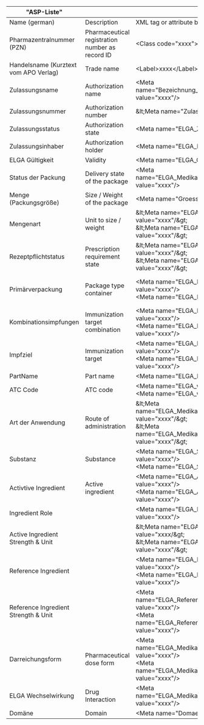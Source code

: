 <table>
<thead>
  <tr>
    <th>"ASP-Liste"</th>
    <th></th>
    <th></th>
    <th>FHIR resources</th>
    <th></th>
    <th></th>
    <th></th>
    <th></th>
  </tr>
</thead>
<tbody>
  <tr>
    <td>Name (german)</td>
    <td>Description</td>
    <td>XML tag or attribute based on ClaML v2</td>
    <td>PackagedProductDefinition</td>
    <td>MedicinalProductDefinition</td>
    <td>RegulatedAuthorization</td>
    <td>AdministrableProductDefinition</td>
    <td>Ingredient</td>
  </tr>
  <tr>
    <td>Pharmazentralnummer (PZN)</td>
    <td>Pharmaceutical registration number as record ID</td>
    <td>&lt;Class code="xxxx"&gt;</td>
    <td>.identifier</td>
    <td>-</td>
    <td>-</td>
    <td>-</td>
    <td></td>
  </tr>
  <tr>
    <td>Handelsname (Kurztext vom APO Verlag)</td>
    <td>Trade name</td>
    <td>&lt;Label&gt;xxxx&lt;/Label&gt;</td>
    <td>TODO</td>
    <td></td>
    <td></td>
    <td></td>
    <td></td>
  </tr>
  <tr>
    <td>Zulassungsname</td>
    <td>Authorization name</td>
    <td>&lt;Meta name="Bezeichnung_Arzneispezialitaet_Zulassung" value="xxxx"/&gt;</td>
    <td>-</td>
    <td>.name.productName</td>
    <td>-</td>
    <td>-</td>
    <td></td>
  </tr>
  <tr>
    <td>Zulassungsnummer</td>
    <td>Authorization number</td>
    <td>&amp;lt;Meta name="ZulassungsNummer" value="xxxx"/&amp;gt;</td>
    <td>-</td>
    <td>-</td>
    <td>.identifier</td>
    <td>-</td>
    <td></td>
  </tr>
  <tr>
    <td>Zulassungsstatus</td>
    <td>Authorization state</td>
    <td>&lt;Meta name="ELGA_Zulassungsstatus" value="xxxx"/&gt;</td>
    <td>-</td>
    <td>-</td>
    <td>.status.coding</td>
    <td>-</td>
    <td></td>
  </tr>
  <tr>
    <td>Zulassungsinhaber</td>
    <td>Authorization holder</td>
    <td>&lt;Meta name="ELGA_Inhaber" value="xxxx"/&gt;</td>
    <td>-</td>
    <td>-</td>
    <td>.holder</td>
    <td>-</td>
    <td></td>
  </tr>
  <tr>
    <td>ELGA Gültigkeit</td>
    <td>Validity</td>
    <td>&lt;Meta name="ELGA_Gültigkeit" value="xxxx"/&gt;</td>
    <td>TODO</td>
    <td></td>
    <td></td>
    <td></td>
    <td></td>
  </tr>
  <tr>
    <td>Status der Packung</td>
    <td>Delivery state of the package</td>
    <td>&lt;Meta name="ELGA_MedikationPackungsstatusLieferbar" value="xxxx"/&gt;</td>
    <td>.marketingStatus.status.coding.code</td>
    <td>-</td>
    <td>-</td>
    <td>-</td>
    <td>-</td>
  </tr>
  <tr>
    <td>Menge (Packungsgröße)</td>
    <td>Size / Weight of the package</td>
    <td>&lt;Meta name="GroesseGewicht" value="xxxx"/&gt;</td>
    <td>TODO</td>
    <td></td>
    <td></td>
    <td></td>
    <td></td>
  </tr>
  <tr>
    <td>Mengenart</td>
    <td>Unit to size / weight</td>
    <td>&amp;lt;Meta name="ELGA_MedikationMengenart_code" value="xxxx"/&amp;gt;<br>&amp;lt;Meta name="ELGA_MedikationMengenart_text" value="xxxx"/&amp;gt;</td>
    <td>TODO</td>
    <td></td>
    <td></td>
    <td></td>
    <td></td>
  </tr>
  <tr>
    <td>Rezeptpflichtstatus</td>
    <td>Prescription requirement state</td>
    <td>&amp;lt;Meta name="ELGA_RezeptpflichtStatus_code" value="xxxx"/&amp;gt;<br>&amp;lt;Meta name="ELGA_RezeptpflichtStatus_text" value="xxxx"/&amp;gt;</td>
    <td>-</td>
    <td>.legalStatusOfSupply.coding</td>
    <td>-</td>
    <td>-</td>
    <td>-</td>
  </tr>
  <tr>
    <td>Primärverpackung</td>
    <td>Package type container</td>
    <td>&lt;Meta name="ELGA_Packaging_XX_code" value="xxxx"/&gt;<br>&lt;Meta name="ELGA_Packaging_XX_text" value="xxxx"/&gt;</td>
    <td>.packaging.type<br><br>TODO multiple values would have to be allowed</td>
    <td>-</td>
    <td>-</td>
    <td>-</td>
    <td>-</td>
  </tr>
  <tr>
    <td>Kombinationsimpfungen</td>
    <td>Immunization target combination</td>
    <td>&lt;Meta name="ELGA_ImpfungIndikation_K_code" value="xxxx"/&gt;<br>&lt;Meta name="ELGA_ImpfungIndikation_K_text" value="xxxx"/&gt;</td>
    <td>not mapped</td>
    <td></td>
    <td></td>
    <td></td>
    <td></td>
  </tr>
  <tr>
    <td>Impfziel</td>
    <td>Immunization target</td>
    <td>&lt;Meta name="ELGA_ImpfungIndikation_XX_code" value="xxxx"/&gt;<br>&lt;Meta name="ELGA_ImpfungIndikation_XX_text" value="xxxx"/&gt;</td>
    <td>-</td>
    <td>.classification.coding</td>
    <td>-</td>
    <td>-</td>
    <td>-</td>
  </tr>
  <tr>
    <td>PartName</td>
    <td>Part name</td>
    <td>&lt;Meta name="ELGA_PartName" value="xxxx"/&gt;</td>
    <td>-</td>
    <td>.name.part</td>
    <td>-</td>
    <td>-</td>
    <td>-</td>
  </tr>
  <tr>
    <td>ATC Code</td>
    <td>ATC code</td>
    <td>&lt;Meta name="ELGA_whoATC_XX_code" value="xxxx"/&gt;<br>&lt;Meta name="ELGA_whoATC_XX_text" value="xxxx"/&gt;</td>
    <td>-</td>
    <td>.classification.coding</td>
    <td>-</td>
    <td>-</td>
    <td>-</td>
  </tr>
  <tr>
    <td>Art der Anwendung</td>
    <td>Route of administration</td>
    <td>&amp;lt;Meta name="ELGA_MedikationArtAnwendung_XX_code" value="xxxx"/&amp;gt;<br>&amp;lt;Meta name="ELGA_MedikationArtAnwendung_XX_text" value="xxxx"/&amp;gt;</td>
    <td>-</td>
    <td>-</td>
    <td>-</td>
    <td>.routeOfAdministration.code</td>
    <td>-</td>
  </tr>
  <tr>
    <td>Substanz</td>
    <td>Substance</td>
    <td>&lt;Meta name="ELGA_Substance_XX_code" value="xxxx"/&gt;<br>&lt;Meta name="ELGA_Substance_XX_text" value="xxxx"/&gt;</td>
    <td>-</td>
    <td>-</td>
    <td>-</td>
    <td>-</td>
    <td>.substance.code.concept.coding</td>
  </tr>
  <tr>
    <td>Activtive Ingredient</td>
    <td>Active ingredient</td>
    <td>&lt;Meta name="ELGA_ActiveIngredient_XX_code" value="xxxx"/&gt;<br>&lt;Meta name="ELGA_ActiveIngredient_XX_text" value="xxxx"/&gt;</td>
    <td>-</td>
    <td>-</td>
    <td>-</td>
    <td>-</td>
    <td>.substance.code.concept.coding</td>
  </tr>
  <tr>
    <td>Ingredient Role</td>
    <td></td>
    <td>&lt;Meta name="ELGA_Ingredient_role_XX_text" value="xxxx"/&gt;</td>
    <td>-</td>
    <td>-</td>
    <td>-</td>
    <td>-</td>
    <td>.role.coding</td>
  </tr>
  <tr>
    <td>Active Ingredient Strength &amp; Unit</td>
    <td></td>
    <td>&amp;lt;Meta name="ELGA_Ingredient_low_strength_XX" value="xxxx/&amp;gt;<br>&amp;lt;Meta name="ELGA_Ingredient_low_strength_unit_XX" value="xxxx"/&amp;gt;</td>
    <td>-</td>
    <td>-</td>
    <td>-</td>
    <td>-</td>
    <td>.substance.strength</td>
  </tr>
  <tr>
    <td>Reference Ingredient</td>
    <td></td>
    <td>&lt;Meta name="ELGA_ReferenceIngredient_XX_code" value="xxxx"/&gt;<br>&lt;Meta name="ELGA_ReferenceIngredient_XX_text" value="xxxx"/&gt;</td>
    <td>TODO</td>
    <td></td>
    <td></td>
    <td></td>
    <td></td>
  </tr>
  <tr>
    <td>Reference Ingredient Strength &amp; Unit</td>
    <td></td>
    <td>&lt;Meta name="ELGA_ReferenceIngredient_low_strength_XX" value="xxxx"/&gt;<br>&lt;Meta name="ELGA_ReferenceIngredient_low_strength_unit_XX" value="xxxx"/&gt;</td>
    <td>-</td>
    <td>-</td>
    <td>-</td>
    <td>-</td>
    <td>.substance.strength.referenceStrength</td>
  </tr>
  <tr>
    <td>Darreichungsform</td>
    <td>Pharmaceutical dose form</td>
    <td>&lt;Meta name="ELGA_MedikationDarreichungsform_XX_code" value="xxxx"/&gt;<br>&lt;Meta name="ELGA_MedikationDarreichungsform_XX_text" value="xxxx"/&gt;</td>
    <td>-</td>
    <td>.combinedPharmaceuticalDoseForm</td>
    <td>-</td>
    <td>-</td>
    <td>-</td>
  </tr>
  <tr>
    <td>ELGA Wechselwirkung</td>
    <td>Drug Interaction</td>
    <td>&lt;Meta name="ELGA_MedikationWechselwirkungsRelevant" value="xxxx"/&gt;</td>
    <td>TODO</td>
    <td></td>
    <td></td>
    <td></td>
    <td></td>
  </tr>
  <tr>
    <td>Domäne</td>
    <td>Domain</td>
    <td>&lt;Meta name="Domaene" value="xxxx"/&gt;</td>
    <td>-</td>
    <td>.domain</td>
    <td>-</td>
    <td>-</td>
    <td>-</td>
  </tr>
</tbody>
</table>